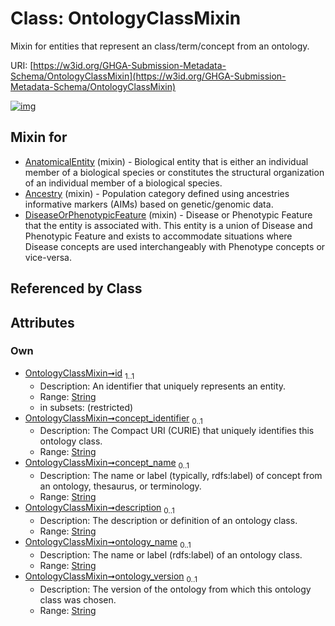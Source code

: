 
# Class: OntologyClassMixin


Mixin for entities that represent an class/term/concept from an ontology.

URI: [https://w3id.org/GHGA-Submission-Metadata-Schema/OntologyClassMixin](https://w3id.org/GHGA-Submission-Metadata-Schema/OntologyClassMixin)


[![img](https://yuml.me/diagram/nofunky;dir:TB/class/[DiseaseOrPhenotypicFeature]uses%20-.->[OntologyClassMixin&#124;id:string;concept_identifier:string%20%3F;concept_name:string%20%3F;description:string%20%3F;ontology_name:string%20%3F;ontology_version:string%20%3F],[Ancestry]uses%20-.->[OntologyClassMixin],[AnatomicalEntity]uses%20-.->[OntologyClassMixin],[DiseaseOrPhenotypicFeature],[Ancestry],[AnatomicalEntity])](https://yuml.me/diagram/nofunky;dir:TB/class/[DiseaseOrPhenotypicFeature]uses%20-.->[OntologyClassMixin&#124;id:string;concept_identifier:string%20%3F;concept_name:string%20%3F;description:string%20%3F;ontology_name:string%20%3F;ontology_version:string%20%3F],[Ancestry]uses%20-.->[OntologyClassMixin],[AnatomicalEntity]uses%20-.->[OntologyClassMixin],[DiseaseOrPhenotypicFeature],[Ancestry],[AnatomicalEntity])

## Mixin for

 * [AnatomicalEntity](AnatomicalEntity.md) (mixin)  - Biological entity that is either an individual member of a biological species or constitutes the structural organization of an individual member of a biological species.
 * [Ancestry](Ancestry.md) (mixin)  - Population category defined using ancestries informative markers (AIMs) based on genetic/genomic data.
 * [DiseaseOrPhenotypicFeature](DiseaseOrPhenotypicFeature.md) (mixin)  - Disease or Phenotypic Feature that the entity is associated with. This entity is a union of Disease and Phenotypic Feature and exists to accommodate situations where Disease concepts are used interchangeably with Phenotype concepts or vice-versa.

## Referenced by Class


## Attributes


### Own

 * [OntologyClassMixin➞id](OntologyClassMixin_id.md)  <sub>1..1</sub>
     * Description: An identifier that uniquely represents an entity.
     * Range: [String](types/String.md)
     * in subsets: (restricted)
 * [OntologyClassMixin➞concept_identifier](OntologyClassMixin_concept_identifier.md)  <sub>0..1</sub>
     * Description: The Compact URI (CURIE) that uniquely identifies this ontology class.
     * Range: [String](types/String.md)
 * [OntologyClassMixin➞concept_name](OntologyClassMixin_concept_name.md)  <sub>0..1</sub>
     * Description: The name or label (typically, rdfs:label) of concept from an ontology, thesaurus, or terminology.
     * Range: [String](types/String.md)
 * [OntologyClassMixin➞description](OntologyClassMixin_description.md)  <sub>0..1</sub>
     * Description: The description or definition of an ontology class.
     * Range: [String](types/String.md)
 * [OntologyClassMixin➞ontology_name](OntologyClassMixin_ontology_name.md)  <sub>0..1</sub>
     * Description: The name or label (rdfs:label) of an ontology class.
     * Range: [String](types/String.md)
 * [OntologyClassMixin➞ontology_version](OntologyClassMixin_ontology_version.md)  <sub>0..1</sub>
     * Description: The version of the ontology from which this ontology class was chosen.
     * Range: [String](types/String.md)

